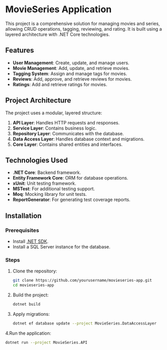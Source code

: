 # MovieSeries Application

This project is a comprehensive solution for managing movies and series, allowing CRUD operations, tagging, reviewing, and rating. It is built using a layered architecture with .NET Core technologies.

## Features

- **User Management**: Create, update, and manage users.
- **Movie Management**: Add, update, and retrieve movies.
- **Tagging System**: Assign and manage tags for movies.
- **Reviews**: Add, approve, and retrieve reviews for movies.
- **Ratings**: Add and retrieve ratings for movies.

## Project Architecture

The project uses a modular, layered structure:

1. **API Layer**: Handles HTTP requests and responses.
2. **Service Layer**: Contains business logic.
3. **Repository Layer**: Communicates with the database.
4. **Data Access Layer**: Handles database context and migrations.
5. **Core Layer**: Contains shared entities and interfaces.

## Technologies Used

- **.NET Core**: Backend framework.
- **Entity Framework Core**: ORM for database operations.
- **xUnit**: Unit testing framework.
- **MSTest**: For additional testing support.
- **Moq**: Mocking library for unit tests.
- **ReportGenerator**: For generating test coverage reports.

## Installation

### Prerequisites

- Install [.NET SDK](https://dotnet.microsoft.com/download).
- Install a SQL Server instance for the database.

### Steps

1. Clone the repository:
   ```bash
   git clone https://github.com/yourusername/movieseries-app.git
   cd movieseries-app
2. Build the project:
    ```bash
    dotnet build
3. Apply migrations:
   ```bash
   dotnet ef database update --project MovieSeries.DataAccessLayer
4.Run the application:
   ```bash
   dotnet run --project MovieSeries.API
